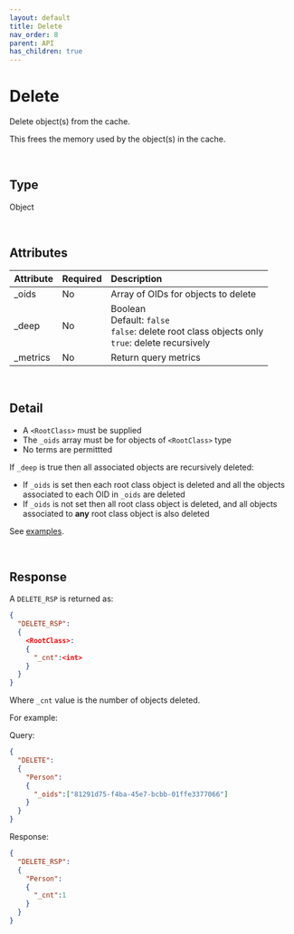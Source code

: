 ```yaml
---
layout: default
title: Delete
nav_order: 8
parent: API
has_children: true
---
```


# Delete
Delete object(s) from the cache.

This frees the memory used by the object(s) in the cache.

<br/>

## Type
Object

<br/>

## Attributes

| Attribute | Required | Description      |
|:-----     | :---|:-------               |
| _oids     | No  | Array of OIDs for objects to delete  |
| _deep     | No  | Boolean<br/>Default: `false`<br/> `false`: delete root class objects only <br/> `true`: delete recursively  
| _metrics  | No  | Return query metrics  |


<br/>

## Detail
- A `<RootClass>` must be supplied
- The `_oids` array must be for objects of `<RootClass>` type
- No terms are permittted


If `_deep` is true then all associated objects are recursively deleted:

- If `_oids` is set then each root class object is deleted and all the objects associated to each OID in `_oids` are deleted
- If `_oids` is not set then all root class object is deleted, and all objects associated to **any** root class object is also deleted

See [examples](delete-examples.md).

<br/>

## Response
A `DELETE_RSP` is returned as:

```json
{
  "DELETE_RSP":
  {
    <RootClass>:
    {
      "_cnt":<int>
    }    
  }
}
```

Where `_cnt` value is the number of objects deleted.


For example:

Query:

```json
{
  "DELETE":
  {
    "Person":
    {
      "_oids":["81291d75-f4ba-45e7-bcbb-01ffe3377066"]
    }
  }
}
```

Response:

```json
{
  "DELETE_RSP":
  {
    "Person":
    {
      "_cnt":1
    }
  }
}
```